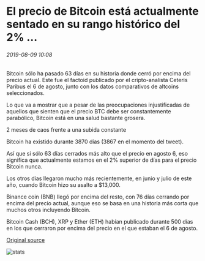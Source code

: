 # El precio de Bitcoin está actualmente sentado en su rango histórico del 2% ...

###### 2019-08-09 10:08

Bitcoin sólo ha pasado 63 días en su historia donde cerró por encima del precio actual. Este fue el factoid publicado por el cripto-analista Ceteris Paribus el 6 de agosto, junto con los datos comparativos de altcoins seleccionados.

Lo que va a mostrar que a pesar de las preocupaciones injustificadas de aquellos que sienten que el precio BTC debe ser constantemente parabólico, Bitcoin está en una salud bastante grosera.

2 meses de caos frente a una subida constante

Bitcoin ha existido durante 3870 días (3867 en el momento del tweet).

Así que si sólo 63 días cerrados más alto que el precio en agosto 6, eso significa que actualmente estamos en el 2% superior de días para el precio Bitcoin nunca.

Los otros días llegaron mucho más recientemente, en junio y julio de este año, cuando Bitcoin hizo su asalto a $13,000.

Binance coin (BNB) llegó por encima del resto, con 76 días cerrando por encima del precio actual, aunque eso se basa en una historia más corta que muchos otros incluyendo Bitcoin.

Bitcoin Cash (BCH), XRP y Ether (ETH) habían publicado durante 500 días en los que cerraron por encima del precio en el que estaban el 6 de agosto.

[Original source](https://cointelegraph.com/news/bitcoin-price-is-currently-sitting-in-its-historic-top-2-range)

![stats](https://c.statcounter.com/11760860/0/a89fa40b/1/ "stats")
